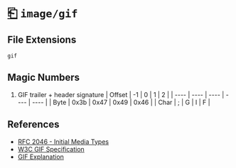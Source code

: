 # [⎗](../README.md) `image/gif`

## File Extensions

`gif`

## Magic Numbers

1. GIF trailer + header signature
   | Offset | -1 | 0 | 1 | 2 |
   | ---- | ---- | ---- | ---- | ---- |
   | Byte | 0x3b | 0x47 | 0x49 | 0x46 |
   | Char | ; | G | I | F |

## References

- [RFC 2046 - Initial Media Types](https://datatracker.ietf.org/doc/html/rfc2046#section-3)
- [W3C GIF Specification](https://www.w3.org/Graphics/GIF/spec-gif89a.txt)
- [GIF Explanation](https://giflib.sourceforge.net/whatsinagif/bits_and_bytes.html)
